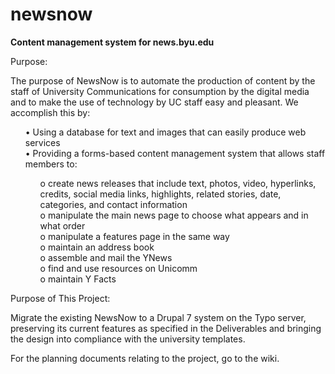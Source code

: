 newsnow
=======

<b>Content management system for news.byu.edu</b>
    
<p>Purpose:</p>
<p>The purpose of NewsNow is to automate the production of content by the staff of University Communications for consumption by the digital media and to make the use of technology by UC staff easy and pleasant. We accomplish this by:<br />
<ul>•  Using a database for text and images that can easily produce web services<br />
  •  Providing a forms-based content management system that allows staff members to:
<ul>    o	create news releases that include text, photos, video, hyperlinks, credits, social media links, highlights, related stories, date, categories, and contact information<br />
    o	manipulate the main news page to choose what appears and in what order<br />
    o	manipulate a features page in the same way<br />
    o	maintain an address book<br />
    o	assemble and mail the YNews<br />
    o	find and use resources on Unicomm<br />
    o	maintain Y Facts</ul></ul></p>
<p>Purpose of This Project:</p>
<p>Migrate the existing NewsNow to a Drupal 7 system on the Typo server, preserving its current features as specified in the Deliverables and bringing the design into compliance with the university templates.</p>

<p>For the planning documents relating to the project, go to the wiki.</p>
